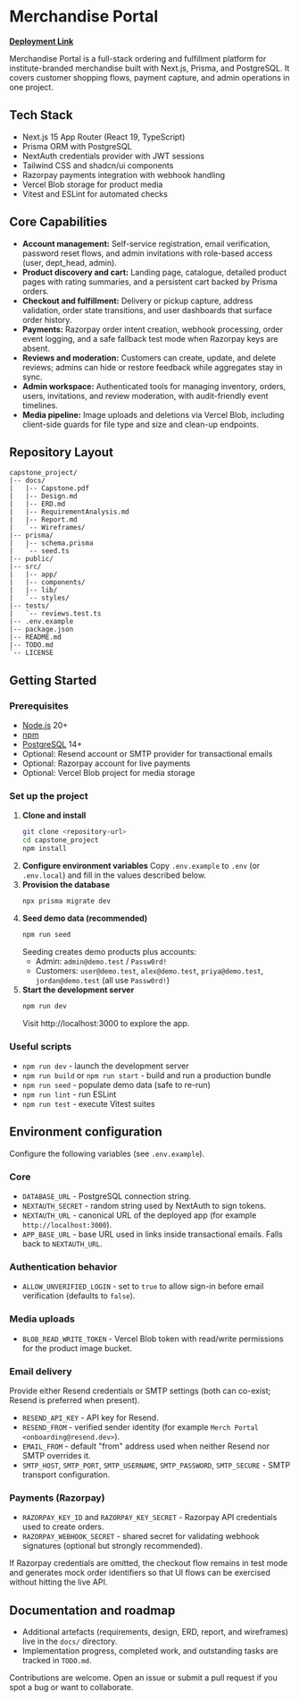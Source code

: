 # Merchandise Portal

[**Deployment Link**](https://merchandise-portal-theta.vercel.app/)

Merchandise Portal is a full-stack ordering and fulfillment platform for institute-branded merchandise built with Next.js, Prisma, and PostgreSQL. It covers customer shopping flows, payment capture, and admin operations in one project.

## Tech Stack

- Next.js 15 App Router (React 19, TypeScript)
- Prisma ORM with PostgreSQL
- NextAuth credentials provider with JWT sessions
- Tailwind CSS and shadcn/ui components
- Razorpay payments integration with webhook handling
- Vercel Blob storage for product media
- Vitest and ESLint for automated checks

## Core Capabilities

- **Account management:** Self-service registration, email verification, password reset flows, and admin invitations with role-based access (user, dept_head, admin).
- **Product discovery and cart:** Landing page, catalogue, detailed product pages with rating summaries, and a persistent cart backed by Prisma orders.
- **Checkout and fulfillment:** Delivery or pickup capture, address validation, order state transitions, and user dashboards that surface order history.
- **Payments:** Razorpay order intent creation, webhook processing, order event logging, and a safe fallback test mode when Razorpay keys are absent.
- **Reviews and moderation:** Customers can create, update, and delete reviews; admins can hide or restore feedback while aggregates stay in sync.
- **Admin workspace:** Authenticated tools for managing inventory, orders, users, invitations, and review moderation, with audit-friendly event timelines.
- **Media pipeline:** Image uploads and deletions via Vercel Blob, including client-side guards for file type and size and clean-up endpoints.

## Repository Layout

```
capstone_project/
|-- docs/
|   |-- Capstone.pdf
|   |-- Design.md
|   |-- ERD.md
|   |-- RequirementAnalysis.md
|   |-- Report.md
|   `-- Wireframes/
|-- prisma/
|   |-- schema.prisma
|   `-- seed.ts
|-- public/
|-- src/
|   |-- app/
|   |-- components/
|   |-- lib/
|   `-- styles/
|-- tests/
|   `-- reviews.test.ts
|-- .env.example
|-- package.json
|-- README.md
|-- TODO.md
`-- LICENSE
```

## Getting Started

### Prerequisites

- [Node.js](https://nodejs.org/) 20+
- [npm](https://www.npmjs.com/)
- [PostgreSQL](https://www.postgresql.org/) 14+
- Optional: Resend account or SMTP provider for transactional emails
- Optional: Razorpay account for live payments
- Optional: Vercel Blob project for media storage

### Set up the project

1. **Clone and install**
   ```bash
   git clone <repository-url>
   cd capstone_project
   npm install
   ```
2. **Configure environment variables**
   Copy `.env.example` to `.env` (or `.env.local`) and fill in the values described below.
3. **Provision the database**
   ```bash
   npx prisma migrate dev
   ```
4. **Seed demo data (recommended)**
   ```bash
   npm run seed
   ```
   Seeding creates demo products plus accounts:
   - Admin: `admin@demo.test` / `Passw0rd!`
   - Customers: `user@demo.test`, `alex@demo.test`, `priya@demo.test`, `jordan@demo.test` (all use `Passw0rd!`)
5. **Start the development server**
   ```bash
   npm run dev
   ```
   Visit http://localhost:3000 to explore the app.

### Useful scripts

- `npm run dev` - launch the development server
- `npm run build` or `npm run start` - build and run a production bundle
- `npm run seed` - populate demo data (safe to re-run)
- `npm run lint` - run ESLint
- `npm run test` - execute Vitest suites

## Environment configuration

Configure the following variables (see `.env.example`).

### Core

- `DATABASE_URL` - PostgreSQL connection string.
- `NEXTAUTH_SECRET` - random string used by NextAuth to sign tokens.
- `NEXTAUTH_URL` - canonical URL of the deployed app (for example `http://localhost:3000`).
- `APP_BASE_URL` - base URL used in links inside transactional emails. Falls back to `NEXTAUTH_URL`.

### Authentication behavior

- `ALLOW_UNVERIFIED_LOGIN` - set to `true` to allow sign-in before email verification (defaults to `false`).

### Media uploads

- `BLOB_READ_WRITE_TOKEN` - Vercel Blob token with read/write permissions for the product image bucket.

### Email delivery

Provide either Resend credentials or SMTP settings (both can co-exist; Resend is preferred when present).

- `RESEND_API_KEY` - API key for Resend.
- `RESEND_FROM` - verified sender identity (for example `Merch Portal <onboarding@resend.dev>`).
- `EMAIL_FROM` - default "from" address used when neither Resend nor SMTP overrides it.
- `SMTP_HOST`, `SMTP_PORT`, `SMTP_USERNAME`, `SMTP_PASSWORD`, `SMTP_SECURE` - SMTP transport configuration.

### Payments (Razorpay)

- `RAZORPAY_KEY_ID` and `RAZORPAY_KEY_SECRET` - Razorpay API credentials used to create orders.
- `RAZORPAY_WEBHOOK_SECRET` - shared secret for validating webhook signatures (optional but strongly recommended).

If Razorpay credentials are omitted, the checkout flow remains in test mode and generates mock order identifiers so that UI flows can be exercised without hitting the live API.

## Documentation and roadmap

- Additional artefacts (requirements, design, ERD, report, and wireframes) live in the `docs/` directory.
- Implementation progress, completed work, and outstanding tasks are tracked in `TODO.md`.

Contributions are welcome. Open an issue or submit a pull request if you spot a bug or want to collaborate.
